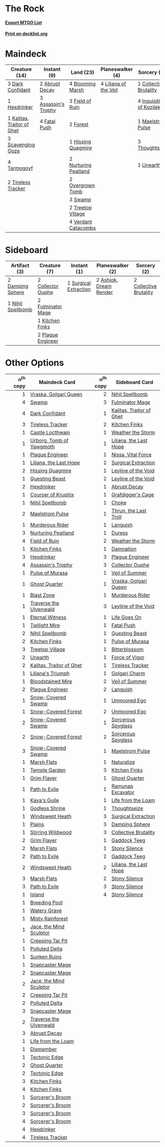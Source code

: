 # The Rock

#### [Export MTGO List](../collection/The%20Rock/The%20Rock.txt)
#### [Print on decklist.org](http://decklist.org/?deckmain=2%09Abrupt%20Decay%0A3%09Assassin's%20Trophy%0A4%09Blooming%20Marsh%0A1%09Collective%20Brutality%0A3%09Dark%20Confidant%0A4%09Fatal%20Push%0A3%09Field%20of%20Ruin%0A2%09Forest%0A1%09Hexdrinker%0A1%09Hissing%20Quagmire%0A4%09Inquisition%20of%20Kozilek%0A1%09Kalitas,%20Traitor%20of%20Ghet%0A4%09Liliana%20of%20the%20Veil%0A1%09Maelstrom%20Pulse%0A2%09Nurturing%20Peatland%0A2%09Overgrown%20Tomb%0A3%09Scavenging%20Ooze%0A3%09Swamp%0A4%09Tarmogoyf%0A3%09Thoughtseize%0A2%09Tireless%20Tracker%0A2%09Treetop%20Village%0A1%09Unearth%0A4%09Verdant%20Catacombs&deckside=2%09Ashiok,%20Dream%20Render%0A2%09Collective%20Brutality%0A2%09Collector%20Ouphe%0A2%09Damping%20Sphere%0A2%09Fulminator%20Mage%0A1%09Kitchen%20Finks%0A1%09Nihil%20Spellbomb%0A2%09Plague%20Engineer%0A1%09Surgical%20Extraction)
# Maindeck

|                                            Creature (14)                                            |                                         Instant (9)                                          |                                           Land (23)                                           |                                        Planeswalker (4)                                        |                                           Sorcery (10)                                            |
|-----------------------------------------------------------------------------------------------------|----------------------------------------------------------------------------------------------|-----------------------------------------------------------------------------------------------|------------------------------------------------------------------------------------------------|---------------------------------------------------------------------------------------------------|
|3 [Dark Confidant](http://gatherer.wizards.com/Pages/Card/Details.aspx?multiverseid=397731)          |2 [Abrupt Decay](http://gatherer.wizards.com/Pages/Card/Details.aspx?multiverseid=456061)     |4 [Blooming Marsh](http://gatherer.wizards.com/Pages/Card/Details.aspx?multiverseid=417816)    |4 [Liliana of the Veil](http://gatherer.wizards.com/Pages/Card/Details.aspx?multiverseid=235597)|1 [Collective Brutality](http://gatherer.wizards.com/Pages/Card/Details.aspx?multiverseid=414380)  |
|1 [Hexdrinker](http://gatherer.wizards.com/Pages/Card/Details.aspx?multiverseid=464117)              |3 [Assassin's Trophy](http://gatherer.wizards.com/Pages/Card/Details.aspx?multiverseid=452902)|3 [Field of Ruin](http://gatherer.wizards.com/Pages/Card/Details.aspx?multiverseid=435415)     |                                                                                                |4 [Inquisition of Kozilek](http://gatherer.wizards.com/Pages/Card/Details.aspx?multiverseid=416897)|
|1 [Kalitas, Traitor of Ghet](http://gatherer.wizards.com/Pages/Card/Details.aspx?multiverseid=407596)|4 [Fatal Push](http://gatherer.wizards.com/Pages/Card/Details.aspx?multiverseid=423724)       |2 [Forest](http://gatherer.wizards.com/Pages/Card/Details.aspx?multiverseid=439860)            |                                                                                                |1 [Maelstrom Pulse](http://gatherer.wizards.com/Pages/Card/Details.aspx?multiverseid=180613)       |
|3 [Scavenging Ooze](http://gatherer.wizards.com/Pages/Card/Details.aspx?multiverseid=420783)         |                                                                                              |1 [Hissing Quagmire](http://gatherer.wizards.com/Pages/Card/Details.aspx?multiverseid=407681)  |                                                                                                |3 [Thoughtseize](http://gatherer.wizards.com/Pages/Card/Details.aspx?multiverseid=438676)          |
|4 [Tarmogoyf](http://gatherer.wizards.com/Pages/Card/Details.aspx?multiverseid=136142)               |                                                                                              |2 [Nurturing Peatland](http://gatherer.wizards.com/Pages/Card/Details.aspx?multiverseid=464192)|                                                                                                |1 [Unearth](http://gatherer.wizards.com/Pages/Card/Details.aspx?multiverseid=442102)               |
|2 [Tireless Tracker](http://gatherer.wizards.com/Pages/Card/Details.aspx?multiverseid=409997)        |                                                                                              |2 [Overgrown Tomb](http://gatherer.wizards.com/Pages/Card/Details.aspx?multiverseid=405103)    |                                                                                                |                                                                                                   |
|                                                                                                     |                                                                                              |3 [Swamp](http://gatherer.wizards.com/Pages/Card/Details.aspx?multiverseid=439858)             |                                                                                                |                                                                                                   |
|                                                                                                     |                                                                                              |2 [Treetop Village](http://gatherer.wizards.com/Pages/Card/Details.aspx?multiverseid=106455)   |                                                                                                |                                                                                                   |
|                                                                                                     |                                                                                              |4 [Verdant Catacombs](http://gatherer.wizards.com/Pages/Card/Details.aspx?multiverseid=405113) |                                                                                                |                                                                                                   |


# Sideboard

|                                        Artifact (3)                                        |                                        Creature (7)                                        |                                          Instant (1)                                           |                                        Planeswalker (2)                                         |                                           Sorcery (2)                                           |
|--------------------------------------------------------------------------------------------|--------------------------------------------------------------------------------------------|------------------------------------------------------------------------------------------------|-------------------------------------------------------------------------------------------------|-------------------------------------------------------------------------------------------------|
|2 [Damping Sphere](http://gatherer.wizards.com/Pages/Card/Details.aspx?multiverseid=443101) |2 [Collector Ouphe](http://gatherer.wizards.com/Pages/Card/Details.aspx?multiverseid=464107)|1 [Surgical Extraction](http://gatherer.wizards.com/Pages/Card/Details.aspx?multiverseid=397706)|2 [Ashiok, Dream Render](http://gatherer.wizards.com/Pages/Card/Details.aspx?multiverseid=461155)|2 [Collective Brutality](http://gatherer.wizards.com/Pages/Card/Details.aspx?multiverseid=414380)|
|1 [Nihil Spellbomb](http://gatherer.wizards.com/Pages/Card/Details.aspx?multiverseid=442215)|2 [Fulminator Mage](http://gatherer.wizards.com/Pages/Card/Details.aspx?multiverseid=397686)|                                                                                                |                                                                                                 |                                                                                                 |
|                                                                                            |1 [Kitchen Finks](http://gatherer.wizards.com/Pages/Card/Details.aspx?multiverseid=370458)  |                                                                                                |                                                                                                 |                                                                                                 |
|                                                                                            |2 [Plague Engineer](http://gatherer.wizards.com/Pages/Card/Details.aspx?multiverseid=464049)|                                                                                                |                                                                                                 |                                                                                                 |


# Other Options

|*n*<sup>th</sup> copy|                                           Maindeck Card                                           |*n*<sup>th</sup> copy|                                          Sideboard Card                                           |
|--------------------:|---------------------------------------------------------------------------------------------------|--------------------:|---------------------------------------------------------------------------------------------------|
|                    1|[Vraska, Golgari Queen](http://gatherer.wizards.com/Pages/Card/Details.aspx?multiverseid=452963)   |                    2|[Nihil Spellbomb](http://gatherer.wizards.com/Pages/Card/Details.aspx?multiverseid=442215)         |
|                    4|[Swamp](http://gatherer.wizards.com/Pages/Card/Details.aspx?multiverseid=439858)                   |                    3|[Fulminator Mage](http://gatherer.wizards.com/Pages/Card/Details.aspx?multiverseid=397686)         |
|                    4|[Dark Confidant](http://gatherer.wizards.com/Pages/Card/Details.aspx?multiverseid=397731)          |                    1|[Kalitas, Traitor of Ghet](http://gatherer.wizards.com/Pages/Card/Details.aspx?multiverseid=407596)|
|                    3|[Tireless Tracker](http://gatherer.wizards.com/Pages/Card/Details.aspx?multiverseid=409997)        |                    2|[Kitchen Finks](http://gatherer.wizards.com/Pages/Card/Details.aspx?multiverseid=370458)           |
|                    1|[Castle Locthwain](http://gatherer.wizards.com/Pages/Card/Details.aspx?multiverseid=473203)        |                    1|[Weather the Storm](http://gatherer.wizards.com/Pages/Card/Details.aspx?multiverseid=464140)       |
|                    1|[Urborg, Tomb of Yawgmoth](http://gatherer.wizards.com/Pages/Card/Details.aspx?multiverseid=383425)|                    1|[Liliana, the Last Hope](http://gatherer.wizards.com/Pages/Card/Details.aspx?multiverseid=414388)  |
|                    1|[Plague Engineer](http://gatherer.wizards.com/Pages/Card/Details.aspx?multiverseid=464049)         |                    1|[Nissa, Vital Force](http://gatherer.wizards.com/Pages/Card/Details.aspx?multiverseid=417736)      |
|                    1|[Liliana, the Last Hope](http://gatherer.wizards.com/Pages/Card/Details.aspx?multiverseid=414388)  |                    2|[Surgical Extraction](http://gatherer.wizards.com/Pages/Card/Details.aspx?multiverseid=397706)     |
|                    2|[Hissing Quagmire](http://gatherer.wizards.com/Pages/Card/Details.aspx?multiverseid=407681)        |                    1|[Leyline of the Void](http://gatherer.wizards.com/Pages/Card/Details.aspx?multiverseid=107682)     |
|                    1|[Questing Beast](http://gatherer.wizards.com/Pages/Card/Details.aspx?multiverseid=473133)          |                    2|[Leyline of the Void](http://gatherer.wizards.com/Pages/Card/Details.aspx?multiverseid=107682)     |
|                    2|[Hexdrinker](http://gatherer.wizards.com/Pages/Card/Details.aspx?multiverseid=464117)              |                    1|[Abrupt Decay](http://gatherer.wizards.com/Pages/Card/Details.aspx?multiverseid=456061)            |
|                    1|[Courser of Kruphix](http://gatherer.wizards.com/Pages/Card/Details.aspx?multiverseid=442153)      |                    1|[Grafdigger's Cage](http://gatherer.wizards.com/Pages/Card/Details.aspx?multiverseid=278452)       |
|                    1|[Nihil Spellbomb](http://gatherer.wizards.com/Pages/Card/Details.aspx?multiverseid=442215)         |                    1|[Choke](http://gatherer.wizards.com/Pages/Card/Details.aspx?multiverseid=45431)                    |
|                    2|[Maelstrom Pulse](http://gatherer.wizards.com/Pages/Card/Details.aspx?multiverseid=180613)         |                    1|[Thrun, the Last Troll](http://gatherer.wizards.com/Pages/Card/Details.aspx?multiverseid=214050)   |
|                    1|[Murderous Rider](http://gatherer.wizards.com/Pages/Card/Details.aspx?multiverseid=473059)         |                    1|[Languish](http://gatherer.wizards.com/Pages/Card/Details.aspx?multiverseid=420731)                |
|                    3|[Nurturing Peatland](http://gatherer.wizards.com/Pages/Card/Details.aspx?multiverseid=464192)      |                    1|[Duress](http://gatherer.wizards.com/Pages/Card/Details.aspx?multiverseid=14557)                   |
|                    4|[Field of Ruin](http://gatherer.wizards.com/Pages/Card/Details.aspx?multiverseid=435415)           |                    2|[Weather the Storm](http://gatherer.wizards.com/Pages/Card/Details.aspx?multiverseid=464140)       |
|                    1|[Kitchen Finks](http://gatherer.wizards.com/Pages/Card/Details.aspx?multiverseid=370458)           |                    1|[Damnation](http://gatherer.wizards.com/Pages/Card/Details.aspx?multiverseid=425888)               |
|                    3|[Hexdrinker](http://gatherer.wizards.com/Pages/Card/Details.aspx?multiverseid=464117)              |                    3|[Plague Engineer](http://gatherer.wizards.com/Pages/Card/Details.aspx?multiverseid=464049)         |
|                    4|[Assassin's Trophy](http://gatherer.wizards.com/Pages/Card/Details.aspx?multiverseid=452902)       |                    3|[Collector Ouphe](http://gatherer.wizards.com/Pages/Card/Details.aspx?multiverseid=464107)         |
|                    1|[Pulse of Murasa](http://gatherer.wizards.com/Pages/Card/Details.aspx?multiverseid=446177)         |                    1|[Veil of Summer](http://gatherer.wizards.com/Pages/Card/Details.aspx?multiverseid=466952)          |
|                    1|[Ghost Quarter](http://gatherer.wizards.com/Pages/Card/Details.aspx?multiverseid=389534)           |                    1|[Vraska, Golgari Queen](http://gatherer.wizards.com/Pages/Card/Details.aspx?multiverseid=452963)   |
|                    1|[Blast Zone](http://gatherer.wizards.com/Pages/Card/Details.aspx?multiverseid=461171)              |                    1|[Murderous Rider](http://gatherer.wizards.com/Pages/Card/Details.aspx?multiverseid=473059)         |
|                    1|[Traverse the Ulvenwald](http://gatherer.wizards.com/Pages/Card/Details.aspx?multiverseid=409998)  |                    3|[Leyline of the Void](http://gatherer.wizards.com/Pages/Card/Details.aspx?multiverseid=107682)     |
|                    1|[Eternal Witness](http://gatherer.wizards.com/Pages/Card/Details.aspx?multiverseid=51628)          |                    1|[Life Goes On](http://gatherer.wizards.com/Pages/Card/Details.aspx?multiverseid=430810)            |
|                    1|[Twilight Mire](http://gatherer.wizards.com/Pages/Card/Details.aspx?multiverseid=442237)           |                    1|[Fatal Push](http://gatherer.wizards.com/Pages/Card/Details.aspx?multiverseid=423724)              |
|                    2|[Nihil Spellbomb](http://gatherer.wizards.com/Pages/Card/Details.aspx?multiverseid=442215)         |                    1|[Questing Beast](http://gatherer.wizards.com/Pages/Card/Details.aspx?multiverseid=473133)          |
|                    2|[Kitchen Finks](http://gatherer.wizards.com/Pages/Card/Details.aspx?multiverseid=370458)           |                    1|[Pulse of Murasa](http://gatherer.wizards.com/Pages/Card/Details.aspx?multiverseid=446177)         |
|                    3|[Treetop Village](http://gatherer.wizards.com/Pages/Card/Details.aspx?multiverseid=106455)         |                    1|[Bitterblossom](http://gatherer.wizards.com/Pages/Card/Details.aspx?multiverseid=397701)           |
|                    2|[Unearth](http://gatherer.wizards.com/Pages/Card/Details.aspx?multiverseid=442102)                 |                    1|[Force of Vigor](http://gatherer.wizards.com/Pages/Card/Details.aspx?multiverseid=464113)          |
|                    2|[Kalitas, Traitor of Ghet](http://gatherer.wizards.com/Pages/Card/Details.aspx?multiverseid=407596)|                    1|[Tireless Tracker](http://gatherer.wizards.com/Pages/Card/Details.aspx?multiverseid=409997)        |
|                    1|[Liliana's Triumph](http://gatherer.wizards.com/Pages/Card/Details.aspx?multiverseid=461025)       |                    1|[Golgari Charm](http://gatherer.wizards.com/Pages/Card/Details.aspx?multiverseid=405245)           |
|                    1|[Bloodstained Mire](http://gatherer.wizards.com/Pages/Card/Details.aspx?multiverseid=405094)       |                    2|[Veil of Summer](http://gatherer.wizards.com/Pages/Card/Details.aspx?multiverseid=466952)          |
|                    2|[Plague Engineer](http://gatherer.wizards.com/Pages/Card/Details.aspx?multiverseid=464049)         |                    2|[Languish](http://gatherer.wizards.com/Pages/Card/Details.aspx?multiverseid=420731)                |
|                    1|[Snow-Covered Swamp](http://gatherer.wizards.com/Pages/Card/Details.aspx?multiverseid=121256)      |                    1|[Unmoored Ego](http://gatherer.wizards.com/Pages/Card/Details.aspx?multiverseid=452962)            |
|                    1|[Snow-Covered Forest](http://gatherer.wizards.com/Pages/Card/Details.aspx?multiverseid=121192)     |                    2|[Unmoored Ego](http://gatherer.wizards.com/Pages/Card/Details.aspx?multiverseid=452962)            |
|                    2|[Snow-Covered Swamp](http://gatherer.wizards.com/Pages/Card/Details.aspx?multiverseid=121256)      |                    1|[Sorcerous Spyglass](http://gatherer.wizards.com/Pages/Card/Details.aspx?multiverseid=435407)      |
|                    2|[Snow-Covered Forest](http://gatherer.wizards.com/Pages/Card/Details.aspx?multiverseid=121192)     |                    2|[Sorcerous Spyglass](http://gatherer.wizards.com/Pages/Card/Details.aspx?multiverseid=435407)      |
|                    3|[Snow-Covered Swamp](http://gatherer.wizards.com/Pages/Card/Details.aspx?multiverseid=121256)      |                    1|[Maelstrom Pulse](http://gatherer.wizards.com/Pages/Card/Details.aspx?multiverseid=180613)         |
|                    1|[Marsh Flats](http://gatherer.wizards.com/Pages/Card/Details.aspx?multiverseid=405101)             |                    1|[Naturalize](http://gatherer.wizards.com/Pages/Card/Details.aspx?multiverseid=129656)              |
|                    1|[Temple Garden](http://gatherer.wizards.com/Pages/Card/Details.aspx?multiverseid=405112)           |                    3|[Kitchen Finks](http://gatherer.wizards.com/Pages/Card/Details.aspx?multiverseid=370458)           |
|                    1|[Grim Flayer](http://gatherer.wizards.com/Pages/Card/Details.aspx?multiverseid=414489)             |                    1|[Ghost Quarter](http://gatherer.wizards.com/Pages/Card/Details.aspx?multiverseid=389534)           |
|                    1|[Path to Exile](http://gatherer.wizards.com/Pages/Card/Details.aspx?multiverseid=220511)           |                    1|[Ramunap Excavator](http://gatherer.wizards.com/Pages/Card/Details.aspx?multiverseid=430818)       |
|                    1|[Kaya's Guile](http://gatherer.wizards.com/Pages/Card/Details.aspx?multiverseid=464154)            |                    1|[Life from the Loam](http://gatherer.wizards.com/Pages/Card/Details.aspx?multiverseid=338409)      |
|                    1|[Godless Shrine](http://gatherer.wizards.com/Pages/Card/Details.aspx?multiverseid=405099)          |                    1|[Thoughtseize](http://gatherer.wizards.com/Pages/Card/Details.aspx?multiverseid=438676)            |
|                    1|[Windswept Heath](http://gatherer.wizards.com/Pages/Card/Details.aspx?multiverseid=405115)         |                    3|[Surgical Extraction](http://gatherer.wizards.com/Pages/Card/Details.aspx?multiverseid=397706)     |
|                    1|[Plains](http://gatherer.wizards.com/Pages/Card/Details.aspx?multiverseid=439856)                  |                    3|[Damping Sphere](http://gatherer.wizards.com/Pages/Card/Details.aspx?multiverseid=443101)          |
|                    1|[Stirring Wildwood](http://gatherer.wizards.com/Pages/Card/Details.aspx?multiverseid=433213)       |                    3|[Collective Brutality](http://gatherer.wizards.com/Pages/Card/Details.aspx?multiverseid=414380)    |
|                    2|[Grim Flayer](http://gatherer.wizards.com/Pages/Card/Details.aspx?multiverseid=414489)             |                    1|[Gaddock Teeg](http://gatherer.wizards.com/Pages/Card/Details.aspx?multiverseid=140188)            |
|                    2|[Marsh Flats](http://gatherer.wizards.com/Pages/Card/Details.aspx?multiverseid=405101)             |                    1|[Stony Silence](http://gatherer.wizards.com/Pages/Card/Details.aspx?multiverseid=247425)           |
|                    2|[Path to Exile](http://gatherer.wizards.com/Pages/Card/Details.aspx?multiverseid=220511)           |                    2|[Gaddock Teeg](http://gatherer.wizards.com/Pages/Card/Details.aspx?multiverseid=140188)            |
|                    2|[Windswept Heath](http://gatherer.wizards.com/Pages/Card/Details.aspx?multiverseid=405115)         |                    2|[Liliana, the Last Hope](http://gatherer.wizards.com/Pages/Card/Details.aspx?multiverseid=414388)  |
|                    3|[Marsh Flats](http://gatherer.wizards.com/Pages/Card/Details.aspx?multiverseid=405101)             |                    2|[Stony Silence](http://gatherer.wizards.com/Pages/Card/Details.aspx?multiverseid=247425)           |
|                    3|[Path to Exile](http://gatherer.wizards.com/Pages/Card/Details.aspx?multiverseid=220511)           |                    3|[Stony Silence](http://gatherer.wizards.com/Pages/Card/Details.aspx?multiverseid=247425)           |
|                    1|[Island](http://gatherer.wizards.com/Pages/Card/Details.aspx?multiverseid=439857)                  |                    4|[Stony Silence](http://gatherer.wizards.com/Pages/Card/Details.aspx?multiverseid=247425)           |
|                    1|[Breeding Pool](http://gatherer.wizards.com/Pages/Card/Details.aspx?multiverseid=97088)            |                     |                                                                                                   |
|                    1|[Watery Grave](http://gatherer.wizards.com/Pages/Card/Details.aspx?multiverseid=405114)            |                     |                                                                                                   |
|                    1|[Misty Rainforest](http://gatherer.wizards.com/Pages/Card/Details.aspx?multiverseid=405102)        |                     |                                                                                                   |
|                    1|[Jace, the Mind Sculptor](http://gatherer.wizards.com/Pages/Card/Details.aspx?multiverseid=442051) |                     |                                                                                                   |
|                    1|[Creeping Tar Pit](http://gatherer.wizards.com/Pages/Card/Details.aspx?multiverseid=457138)        |                     |                                                                                                   |
|                    1|[Polluted Delta](http://gatherer.wizards.com/Pages/Card/Details.aspx?multiverseid=405104)          |                     |                                                                                                   |
|                    1|[Sunken Ruins](http://gatherer.wizards.com/Pages/Card/Details.aspx?multiverseid=409558)            |                     |                                                                                                   |
|                    1|[Snapcaster Mage](http://gatherer.wizards.com/Pages/Card/Details.aspx?multiverseid=227676)         |                     |                                                                                                   |
|                    2|[Snapcaster Mage](http://gatherer.wizards.com/Pages/Card/Details.aspx?multiverseid=227676)         |                     |                                                                                                   |
|                    2|[Jace, the Mind Sculptor](http://gatherer.wizards.com/Pages/Card/Details.aspx?multiverseid=442051) |                     |                                                                                                   |
|                    2|[Creeping Tar Pit](http://gatherer.wizards.com/Pages/Card/Details.aspx?multiverseid=457138)        |                     |                                                                                                   |
|                    2|[Polluted Delta](http://gatherer.wizards.com/Pages/Card/Details.aspx?multiverseid=405104)          |                     |                                                                                                   |
|                    3|[Snapcaster Mage](http://gatherer.wizards.com/Pages/Card/Details.aspx?multiverseid=227676)         |                     |                                                                                                   |
|                    2|[Traverse the Ulvenwald](http://gatherer.wizards.com/Pages/Card/Details.aspx?multiverseid=409998)  |                     |                                                                                                   |
|                    3|[Abrupt Decay](http://gatherer.wizards.com/Pages/Card/Details.aspx?multiverseid=456061)            |                     |                                                                                                   |
|                    1|[Life from the Loam](http://gatherer.wizards.com/Pages/Card/Details.aspx?multiverseid=338409)      |                     |                                                                                                   |
|                    1|[Dismember](http://gatherer.wizards.com/Pages/Card/Details.aspx?multiverseid=382182)               |                     |                                                                                                   |
|                    1|[Tectonic Edge](http://gatherer.wizards.com/Pages/Card/Details.aspx?multiverseid=389711)           |                     |                                                                                                   |
|                    2|[Ghost Quarter](http://gatherer.wizards.com/Pages/Card/Details.aspx?multiverseid=389534)           |                     |                                                                                                   |
|                    2|[Tectonic Edge](http://gatherer.wizards.com/Pages/Card/Details.aspx?multiverseid=389711)           |                     |                                                                                                   |
|                    3|[Kitchen Finks](http://gatherer.wizards.com/Pages/Card/Details.aspx?multiverseid=370458)           |                     |                                                                                                   |
|                    4|[Kitchen Finks](http://gatherer.wizards.com/Pages/Card/Details.aspx?multiverseid=370458)           |                     |                                                                                                   |
|                    1|[Sorcerer's Broom](http://gatherer.wizards.com/Pages/Card/Details.aspx?multiverseid=473194)        |                     |                                                                                                   |
|                    2|[Sorcerer's Broom](http://gatherer.wizards.com/Pages/Card/Details.aspx?multiverseid=473194)        |                     |                                                                                                   |
|                    3|[Sorcerer's Broom](http://gatherer.wizards.com/Pages/Card/Details.aspx?multiverseid=473194)        |                     |                                                                                                   |
|                    4|[Sorcerer's Broom](http://gatherer.wizards.com/Pages/Card/Details.aspx?multiverseid=473194)        |                     |                                                                                                   |
|                    4|[Hexdrinker](http://gatherer.wizards.com/Pages/Card/Details.aspx?multiverseid=464117)              |                     |                                                                                                   |
|                    4|[Tireless Tracker](http://gatherer.wizards.com/Pages/Card/Details.aspx?multiverseid=409997)        |                     |                                                                                                   |

